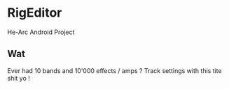 # RigEditor
He-Arc Android Project

## Wat
Ever had 10 bands and 10'000 effects / amps ? Track settings with this tite shit yo !

